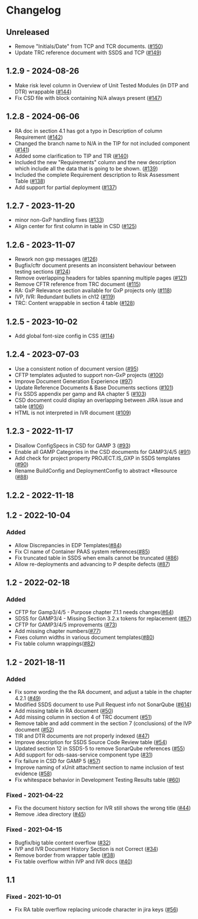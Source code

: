 # Changelog

## Unreleased
- Remove "Initials/Date" from TCP and TCR documents. ([#150](https://github.com/opendevstack/ods-document-generation-templates/pull/150))
- Update TRC reference document with SSDS and TCP ([#149](https://github.com/opendevstack/ods-document-generation-templates/pull/149))

## 1.2.9 - 2024-08-26
- Make risk level column in Overview of Unit Tested Modules (in DTP and DTR) wrappable  ([#144](https://github.com/opendevstack/ods-document-generation-templates/pull/144))
- Fix CSD file with block containing N/A always present ([#147](https://github.com/opendevstack/ods-document-generation-templates/pull/147))

## 1.2.8 - 2024-06-06
- RA doc in section 4.1 has got a typo in Description of column Requirement ([#142](https://github.com/opendevstack/ods-document-generation-templates/pull/142))
- Changed the branch name to N/A in the TIP for not included component ([#141](https://github.com/opendevstack/ods-document-generation-templates/pull/141))
- Added some clarification to TIP and TIR ([#140](https://github.com/opendevstack/ods-document-generation-templates/pull/140))
- Included the new "Requirements" column and the new description which include all the data that is going to be shown. ([#139](https://github.com/opendevstack/ods-document-generation-templates/pull/139))
- Included the complete Requirement description to Risk Assessment Table ([#138](https://github.com/opendevstack/ods-document-generation-templates/pull/138))
- Add support for partial deployment ([#137](https://github.com/opendevstack/ods-document-generation-templates/pull/137))

## 1.2.7 - 2023-11-20
- minor non-GxP handling fixes  ([#133](https://github.com/opendevstack/ods-document-generation-templates/pull/133))
- Align center for first column in table in CSD ([#125](https://github.com/opendevstack/ods-document-generation-templates/issues/125))
## 1.2.6 - 2023-11-07
- Rework non gxp messages ([#126](https://github.com/opendevstack/ods-document-generation-templates/issues/126))
- Bugfix/cftr document presents an inconsistent behaviour between testing sections ([#124](https://github.com/opendevstack/ods-document-generation-templates/pull/124))
- Remove overlapping headers for tables spanning multiple pages ([#121](https://github.com/opendevstack/ods-document-generation-templates/pull/121))
- Remove CFTR reference from TRC document ([#115](https://github.com/opendevstack/ods-document-generation-templates/pull/115))
- RA: GxP Relevance section available for GxP projects only ([#118](https://github.com/opendevstack/ods-document-generation-templates/issues/118))
- IVP, IVR: Redundant bullets in ch12 ([#119](https://github.com/opendevstack/ods-document-generation-templates/issues/119))
- TRC: Content wrappable in section 4 table ([#128](https://github.com/opendevstack/ods-document-generation-templates/issues/128))

## 1.2.5 - 2023-10-02
- Add global font-size config in CSS ([#114](https://github.com/opendevstack/ods-document-generation-templates/pull/114))

## 1.2.4 - 2023-07-03
- Use a consistent notion of document version ([#95](https://github.com/opendevstack/ods-document-generation-templates/issues/95))
- CFTP templates adjusted to support non-GxP projects ([#100](https://github.com/opendevstack/ods-document-generation-templates/issues/100))
- Improve Document Generation Experience ([#97](https://github.com/opendevstack/ods-document-generation-templates/issues/97))
- Update Reference Documents & Base Documents sections ([#101](https://github.com/opendevstack/ods-document-generation-templates/issues/101))
- Fix SSDS appendix per gamp and RA chapter 5 ([#103](https://github.com/opendevstack/ods-document-generation-templates/issues/103))
- CSD document could display an overlapping between JIRA issue and table ([#106](https://github.com/opendevstack/ods-document-generation-templates/issues/106))
- HTML is not interpreted in IVR document ([#109](https://github.com/opendevstack/ods-document-generation-templates/issues/109))

## 1.2.3 - 2022-11-17
- Disallow ConfigSpecs in CSD for GAMP 3 ([#93](https://github.com/opendevstack/ods-document-generation-templates/pull/93))
- Enable all GAMP Categories in the CSD documents for GAMP3/4/5 ([#91](https://github.com/opendevstack/ods-document-generation-templates/pull/91))
- Add check for project property PROJECT.IS_GXP in SSDS templates ([#90](https://github.com/opendevstack/ods-document-generation-templates/pull/90))
- Rename BuildConfig and DeploymentConfig to abstract *Resource ([#88](https://github.com/opendevstack/ods-document-generation-templates/pull/88))

## 1.2.2 - 2022-11-18

## 1.2 - 2022-10-04
### Added
- Allow Discrepancies in EDP Templates([#84](https://github.com/opendevstack/ods-document-generation-templates/pull/84))
- Fix CI name of Container PAAS system references([#85](https://github.com/opendevstack/ods-document-generation-templates/pull/85))
- Fix truncated table in SSDS when emails cannot be truncated ([#86](https://github.com/opendevstack/ods-document-generation-templates/pull/86))
- Allow re-deployments and advancing to P despite defects ([#87](https://github.com/opendevstack/ods-document-generation-templates/pull/87))

## 1.2 - 2022-02-18
### Added
- CFTP for Gamp3/4/5 - Purpose chapter 7.1.1 needs changes([#64](https://github.com/opendevstack/ods-document-generation-templates/pull/64))
- SDSS for GAMP3/4 - Missing Section 3.2.x tokens for replacement ([#67](https://github.com/opendevstack/ods-document-generation-templates/issues/67))
- CFTP for GAMP3/4/5 improvements ([#73](https://github.com/opendevstack/ods-document-generation-templates/pull/73))
- Add missing chapter numbers([#77](https://github.com/opendevstack/ods-document-generation-templates/pull/77))
- Fixes column widths in various document templates([#80](https://github.com/opendevstack/ods-document-generation-templates/pull/80))
- Fix table column wrappings([#82](https://github.com/opendevstack/ods-document-generation-templates/pull/82))

## 1.2 - 2021-18-11

### Added
- Fix some wording the the RA document, and adjust a table in the chapter 4.2.1 ([#49](https://github.com/opendevstack/ods-document-generation-templates/pull/49))
- Modified SSDS document to use Pull Request info not SonarQube ([#614](https://github.com/opendevstack/ods-jenkins-shared-library/pull/614))
- Add missing table in RA document ([#50](https://github.com/opendevstack/ods-document-generation-templates/pull/50))
- Add missing column in section 4 of TRC document ([#51](https://github.com/opendevstack/ods-document-generation-templates/pull/51))
- Remove table and add comment in the section 7 (conclusions) of the IVP document ([#52](https://github.com/opendevstack/ods-document-generation-templates/pull/52))
- TIR and DTR documents are not properly indexed ([#47](https://github.com/opendevstack/ods-document-generation-templates/pull/47))
- Improve description for SSDS Source Code Review table ([#54](https://github.com/opendevstack/ods-document-generation-templates/pull/54))
- Updated section 12 in SSDS-5 to remove SonarQube references ([#55](https://github.com/opendevstack/ods-document-generation-templates/pull/55))
- Add support for ods-saas-service component type ([#31](https://github.com/opendevstack/ods-document-generation-templates/pull/31))
- Fix failure in CSD for GAMP 5 ([#57](https://github.com/opendevstack/ods-document-generation-templates/pull/57))
- Improve naming of xUnit attachment section to name inclusion of test evidence ([#58](https://github.com/opendevstack/ods-document-generation-templates/pull/58))
- Fix whitespace behavior in Development Testing Results table ([#60](https://github.com/opendevstack/ods-document-generation-templates/pull/60))

### Fixed - 2021-04-22
- Fix the document history section for IVR still shows the wrong title ([#44](https://github.com/opendevstack/ods-document-generation-templates/pull/44))
- Remove .idea directory ([#45](https://github.com/opendevstack/ods-document-generation-templates/pull/45))

### Fixed - 2021-04-15
- Bugfix/big table content overflow ([#32](https://github.com/opendevstack/ods-document-generation-templates/pull/32))
- IVP and IVR Document History Section is not Correct ([#34](https://github.com/opendevstack/ods-document-generation-templates/pull/34))
- Remove border from wrapper table ([#38](https://github.com/opendevstack/ods-document-generation-templates/pull/38))
- Fix table overflow within IVP and IVR docs ([#40](https://github.com/opendevstack/ods-document-generation-templates/pull/40))

## 1.1

### Fixed - 2021-10-01
- Fix RA table overflow replacing unicode character in jira keys ([#56](https://github.com/opendevstack/ods-document-generation-templates/pull/56))

